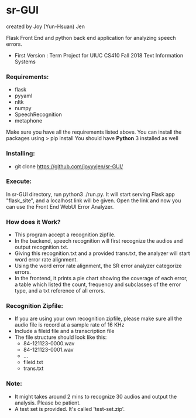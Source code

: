 # sr-GUI
created by Joy (Yun-Hsuan) Jen

Flask Front End and python back end application for analyzing speech errors.
- First Version : Term Project for UIUC CS410 Fall 2018 Text Information Systems

### Requirements: 
- flask
- pyyaml
- nltk
- numpy
- SpeechRecognition
- metaphone

Make sure you have all the requirements listed above. You can install the packages using > pip install
You should have **Python** 3 installed as well

### Installing: 
- git clone https://github.com/joyyyjen/sr-GUI/

### Execute:
In sr-GUI directory, run python3 ./run.py. 
It will start serving Flask app "flask_site", and a localhost link will be given. 
Open the link and now you can use the Front End WebUI Error Analyzer. 

### How does it Work?
- This program accept a recognition zipfile. 
- In the backend, speech recognition will first recognize the audios and output recognition.txt.
- Giving this recognition.txt and a provided trans.txt, the analyzer will start word error rate alignment.
- Using the word error rate alignment, the SR error analyzer categorize errors.
- In the frontend, it prints a pie chart showing the coverage of each error, a table which listed the count, frequency and subclasses of the error type, and a txt reference of all errors. 

### Recognition Zipfile:
- If you are using your own recognition zipfile, please make sure all the audio file is record at a sample rate of 16 KHz
- Include a fileid file and a transcription file
- The file structure should look like this:
  - 84-121123-0000.wav
  - 84-121123-0001.wav
  - ...
  - fileid.txt
  - trans.txt

### Note: 
- It might takes around 2 mins to recognize 30 audios and output the analysis. Please be patient. 
- A test set is provided. It's called 'test-set.zip'. 


